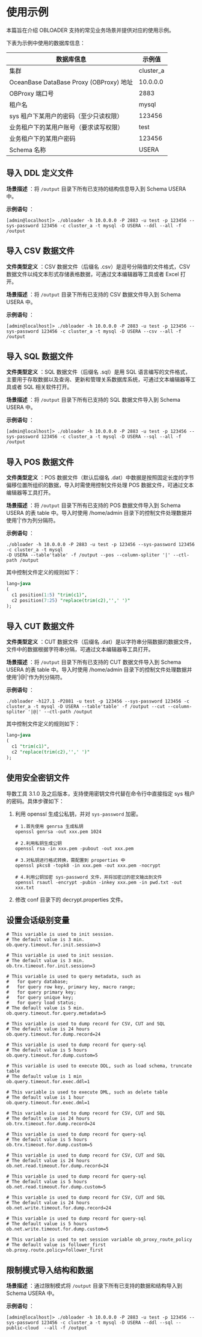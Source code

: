 使用示例 
=========================

本篇旨在介绍 OBLOADER 支持的常见业务场景并提供对应的使用示例。

下表为示例中使用的数据库信息：


|               **数据库信息**               |  **示例值**  |
|---------------------------------------|-----------|
| 集群                                    | cluster_a |
| OceanBase DataBase Proxy (OBProxy) 地址 | 10.0.0.0  |
| OBProxy 端口号                           | 2883      |
| 租户名                                   | mysql     |
| sys 租户下某用户的密码（至少只读权限）                 | 123456    |
| 业务租户下的某用户账号（要求读写权限）                   | test      |
| 业务租户下的某用户密码                           | 123456    |
| Schema 名称                             | USERA     |



导入 DDL 定义文件 
--------------------------------

**场景描述** ：将 `/output` 目录下所有已支持的结构信息导入到 Schema USERA 中。

**示例语句** ：

```shell
[admin@localhost]> ./obloader -h 10.0.0.0 -P 2883 -u test -p 123456 --sys-password 123456 -c cluster_a -t mysql -D USERA --ddl --all -f /output
```



导入 CSV 数据文件 
--------------------------------

**文件类型定义** ：CSV 数据文件（后缀名 .csv）是逗号分隔值的文件格式，CSV 数据文件以纯文本形式存储表格数据，可通过文本编辑器等工具或者 Excel 打开。

**场景描述** ：将 `/output` 目录下所有已支持的 CSV 数据文件导入到 Schema USERA 中。

**示例语句** ：

```shell
[admin@localhost]> ./obloader -h 10.0.0.0 -P 2883 -u test -p 123456 --sys-password 123456 -c cluster_a -t mysql -D USERA --csv --all -f /output
```



导入 SQL 数据文件 
--------------------------------

**文件类型定义** ：SQL 数据文件（后缀名 .sql）是用 SQL 语言编写的文件格式，主要用于存取数据以及查询、更新和管理关系数据库系统，可通过文本编辑器等工具或者 SQL 相关软件打开。

**场景描述** ：将 `/output` 目录下所有已支持的 SQL 数据文件导入到 Schema USERA 中。

**示例语句** ：

```shell
[admin@localhost]> ./obloader -h 10.0.0.0 -P 2883 -u test -p 123456 --sys-password 123456 -c cluster_a -t mysql -D USERA --sql --all -f /output
```



导入 POS 数据文件 
--------------------------------

**文件类型定义** ：POS 数据文件（默认后缀名 .dat）中数据是按照固定长度的字节偏移位置所组织的数据，导入时需使用控制文件处理 POS 数据文件，可通过文本编辑器等工具打开。

**场景描述** ：将 `/output` 目录下所有已支持的 POS 数据文件导入到 Schema USERA 的表 table 中。导入时使用 /home/admin 目录下的控制文件处理数据并使用'\|'作为列分隔符。

**示例语句** ：

```shell
./obloader -h 10.0.0.0 -P 2883 -u test -p 123456 --sys-password 123456 -c cluster_a -t mysql 
-D USERA --table'table' -f /output --pos --column-spliter '|' --ctl-path /output
```



其中控制文件定义的规则如下：

```sql
lang=java
(
  c1 position(1:5) "trim(c1)",
  c2 position(7:25) "replace(trim(c2),'',' ')"
);
```



导入 CUT 数据文件 
--------------------------------

**文件类型定义** ：CUT 数据文件（后缀名 .dat）是以字符串分隔数据的数据文件，文件中的数据根据字符串分隔，可通过文本编辑器等工具打开。

**场景描述** ：将 `/output` 目录下所有已支持的 CUT 数据文件导入到 Schema USERA 的表 table 中。导入时使用 /home/admin 目录下的控制文件处理数据并使用'\|@\|'作为列分隔符。

**示例语句** ：

```shell
./obloader -h127.1 -P2881 -u test -p 123456 --sys-password 123456 -c cluster_a -t mysql -D USERA --table'table' -f /output --cut --column-spliter '|@|' --ctl-path /output
```



其中控制文件定义的规则如下：

```sql
lang=java
(
  c1 "trim(c1)",
  c2 "replace(trim(c2),'',' ')"
);
```



使用安全密钥文件 
-----------------------------

导数工具 3.1.0 及之后版本，支持使用密钥文件代替在命令行中直接指定 sys 租户的密码。具体步骤如下：

1. 利用 openssl 生成公私钥，并对 `sys-password` 加密。

   ```shell
   # 1.首先使用 genrsa 生成私钥
   openssl genrsa -out xxx.pem 1024
   
   # 2.利用私钥生成公钥
   openssl rsa -in xxx.pem -pubout -out xxx.pem
   
   # 3.对私钥进行格式转换，需配置到 properties 中
   openssl pkcs8 -topk8 -in xxx.pem -out xxx.pem -nocrypt
   
   # 4.利用公钥加密 sys-password 文件，并将加密过的密文输出到文件
   openssl rsautl -encrypt -pubin -inkey xxx.pem -in pwd.txt -out xxx.txt
   ```

   

2. 修改 conf 目录下的 decrypt.properties 文件。

   




设置会话级别变量 
-----------------------------

```properties
# This variable is used to init session.
# The default value is 3 min.
ob.query.timeout.for.init.session=3

# This variable is used to init session.
# The default value is 3 min.
ob.trx.timeout.for.init.session=3

# This variable is used to query metadata, such as
#   for query database;
#   for query row key, primary key, macro range;
#   for query primary key;
#   for query unique key;
#   for query load status;
# The default value is 5 min.
ob.query.timeout.for.query.metadata=5

# This variable is used to dump record for CSV, CUT and SQL
# The default value is 24 hours
ob.query.timeout.for.dump.record=24

# This variable is used to dump record for query-sql
# The default value is 5 hours
ob.query.timeout.for.dump.custom=5

# This variable is used to execute DDL, such as load schema, truncate table
# The default value is 1 min
ob.query.timeout.for.exec.ddl=1

# This variable is used to execute DML, such as delete table
# The default value is 1 hour
ob.query.timeout.for.exec.dml=1

# This variable is used to dump record for CSV, CUT and SQL
# The default value is 24 hours
ob.trx.timeout.for.dump.record=24

# This variable is used to dump record for query-sql
# The default value is 5 hours
ob.trx.timeout.for.dump.custom=5

# This variable is used to dump record for CSV, CUT and SQL
# The default value is 24 hours
ob.net.read.timeout.for.dump.record=24

# This variable is used to dump record for query-sql
# The default value is 5 hours
ob.net.read.timeout.for.dump.custom=5

# This variable is used to dump record for CSV, CUT and SQL
# The default value is 24 hours
ob.net.write.timeout.for.dump.record=24

# This variable is used to dump record for query-sql
# The default value is 5 hours
ob.net.write.timeout.for.dump.custom=5

# This variable is used to set session variable ob_proxy_route_policy
# The default value is follower_first
ob.proxy.route.policy=follower_first
```



限制模式导入结构和数据 
--------------------------------

**场景描述** ：通过限制模式将 `/output` 目录下所有已支持的数据和结构导入到 Schema USERA 中。

**示例语句** ：

```shell
[admin@localhost]> ./obloader -h 10.0.0.0 -P 2883 -u test -p 123456 --sys-password 123456 -c cluster_a -t mysql -D USERA --ddl --sql --public-cloud  --all -f /output
```


